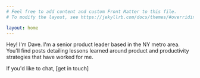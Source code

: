 ```yaml
---
# Feel free to add content and custom Front Matter to this file.
# To modify the layout, see https://jekyllrb.com/docs/themes/#overriding-theme-defaults

layout: home
---
```


Hey! I'm Dave. I'm a senior product leader based in the NY metro area. You'll find posts detailing lessons learned around product and productivity strategies that have worked for me. 

If you'd like to chat, [get in touch]